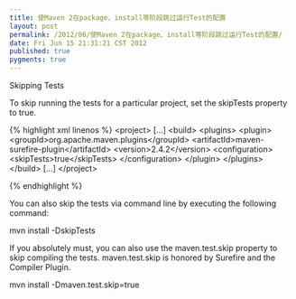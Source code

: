 ```yaml
---
title: 使Maven 2在package、install等阶段跳过运行Test的配置
layout: post
permalink: /2012/06/使Maven 2在package、install等阶段跳过运行Test的配置/
date: Fri Jun 15 21:31:21 CST 2012
published: true
pygments: true
---
```


Skipping Tests



To skip running the tests for a particular project, set the skipTests property to true.

{% highlight xml linenos %}
	&lt;project&gt;
	  [...]
	  &lt;build&gt;
	    &lt;plugins&gt;
	      &lt;plugin&gt;
	        &lt;groupId&gt;org.apache.maven.plugins&lt;/groupId&gt;
	        &lt;artifactId&gt;maven-surefire-plugin&lt;/artifactId&gt;
	        &lt;version&gt;2.4.2&lt;/version&gt;
	        &lt;configuration&gt;
	          &lt;skipTests&gt;true&lt;/skipTests&gt;
	        &lt;/configuration&gt;
	      &lt;/plugin&gt;
	    &lt;/plugins&gt;
	  &lt;/build&gt;
	  [...]
	&lt;/project&gt;

{% endhighlight %}


You can also skip the tests via command line by executing the following command:



mvn install -DskipTests



If you absolutely must, you can also use the maven.test.skip property to skip compiling the tests. maven.test.skip is honored by Surefire and the Compiler Plugin.



mvn install -Dmaven.test.skip=true




